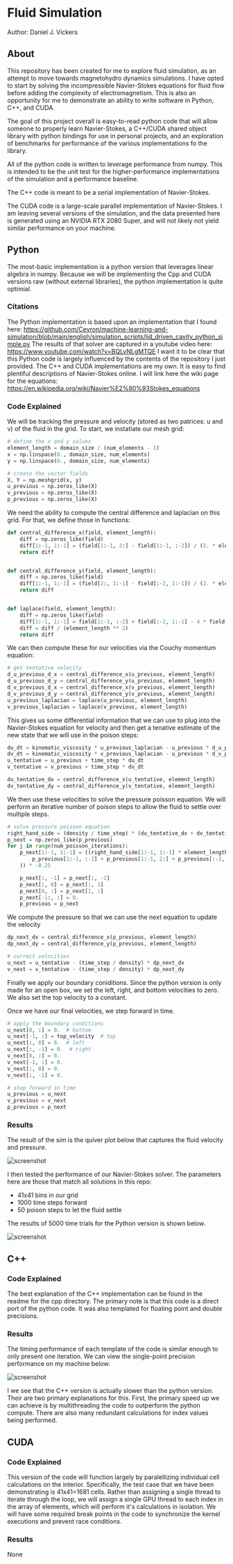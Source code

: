 # Fluid Simulation
Author: Daniel J. Vickers

## About

This repository has been created for me to explore fluid simulation, as an attempt to move towards magnetohydro dynamics simulations. I have opted to start by solving the incompressible Navier-Stokes equations for fluid flow before adding the complexity of electromagnetism. This is also an opportunity for me to demonstrate an ability to write software in Python, C++, and CUDA.

The goal of this project overall is easy-to-read python code that will allow someone to properly learn Navier-Stokes, a C++/CUDA shared object library with python bindings for use in personal projects, and an exploration of benchmarks for performance of the various implementations fo the library.

All of the python code is written to leverage performance from numpy. This is intended to be the unit test for the higher-performance implementations of the simulation and a performance baseline.

The C++ code is meant to be a serial implementation of Navier-Stokes.

The CUDA code is a large-scale parallel implementation of Navier-Stokes. I am leaving several versions of the simulation, and the data presented here is generated using an NVIDIA RTX 2080 Super, and will not likely not yield similar performance on your machine.

## Python

The most-basic implementation is a python version that leverages linear algebra in numpy. Because we will be implementing the Cpp and CUDA versions raw (without external libraries), the python implementation is quite optimial.

### Citations

The Python implementation is based upon an implementation that I found here: https://github.com/Ceyron/machine-learning-and-simulation/blob/main/english/simulation_scripts/lid_driven_cavity_python_simple.py
The results of that solver are captured in a youtube video here: https://www.youtube.com/watch?v=BQLvNLgMTQE
I want it to be clear that this Python code is largely influenced by the contents of the repository I just provided. The C++ and CUDA implementations are my own.
It is easy to find plentiful descriptions of Navier-Stokes online. I will link here the wiki page for the equations: https://en.wikipedia.org/wiki/Navier%E2%80%93Stokes_equations

### Code Explained

We will be tracking the pressure and velocity (stored as two patrices: u and v) of the fluid in the grid. To start, we instatiate our mesh grid:

```python
# define the x and y values
element_length = domain_size / (num_elements - 1)
x = np.linspace(0., domain_size, num_elements)
y = np.linspace(0., domain_size, num_elements)

# create the vector fields
X, Y = np.meshgrid(x, y)
u_previous = np.zeros_like(X)
v_previous = np.zeros_like(X)
p_previous = np.zeros_like(X)
```

We need the ability to compute the central difference and laplacian on this grid. For that, we define those in functions:

```python
def central_difference_x(field, element_length):
    diff = np.zeros_like(field)
    diff[1:-1, 1:-1] = (field[1:-1, 2:] - field[1:-1, :-2]) / (2. * element_length)
    return diff


def central_difference_y(field, element_length):
    diff = np.zeros_like(field)
    diff[1:-1, 1:-1] = (field[2:, 1:-1] - field[:-2, 1:-1]) / (2. * element_length)
    return diff


def laplace(field, element_length):
    diff = np.zeros_like(field)
    diff[1:-1, 1:-1] = field[1:-1, :-2] + field[:-2, 1:-1] - 4 * field[1:-1, 1:-1] + field[1:-1, 2:] + field[2:, 1:-1]
    diff = diff / (element_length ** 2)
    return diff
```

We can then compute these for our velocities via the Couchy momentum equation:

```python
# get tentative velocity
d_u_previous_d_x = central_difference_x(u_previous, element_length)
d_u_previous_d_y = central_difference_y(u_previous, element_length)
d_v_previous_d_x = central_difference_x(v_previous, element_length)
d_v_previous_d_y = central_difference_y(v_previous, element_length)
u_previous_laplacian = laplace(u_previous, element_length)
v_previous_laplacian = laplace(v_previous, element_length)
```

This gives us some differential information that we can use to plug into the Navier-Stokes equation for velocity and then get a tenative estimate of the new state that we will use in the poison steps:

```python
du_dt = kinematic_viscosity * u_previous_laplacian - u_previous * d_u_previous_d_x - v_previous * d_u_previous_d_y
dv_dt = kinematic_viscosity * v_previous_laplacian - u_previous * d_v_previous_d_x - v_previous * d_v_previous_d_y
u_tentative = u_previous + time_step * du_dt
v_tentative = v_previous + time_step * dv_dt

du_tentative_dx = central_difference_x(u_tentative, element_length)
dv_tentative_dy = central_difference_y(v_tentative, element_length)
```

We then use these velocities to solve the pressure poisson equation. We will perform an iterative number of poison steps to allow the fluid to settle over multiple steps.

```python
# solve pressure poisson equation
right_hand_side = (density / time_step) * (du_tentative_dx + dv_tentative_dy)
p_next = np.zeros_like(p_previous)
for j in range(num_poisson_iterations):
    p_next[1:-1, 1:-1] = ((right_hand_side[1:-1, 1:-1] * element_length**2) - (
        p_previous[1:-1, :-2] + p_previous[1:-1, 2:] + p_previous[:-2, 1:-1] + p_previous[2:, 1:-1]
    )) * -0.25

    p_next[:, -1] = p_next[:, -2]
    p_next[:, 0] = p_next[:, 1]
    p_next[0, :] = p_next[1, :]
    p_next[-1:, :] = 0.
    p_previous = p_next
```

We compute the pressure so that we can use the next equation to update the velocity

```python
dp_next_dx = central_difference_x(p_previous, element_length)
dp_next_dy = central_difference_y(p_previous, element_length)

# correct velocities
u_next = u_tentative - (time_step / density) * dp_next_dx
v_next = v_tentative - (time_step / density) * dp_next_dy
```

Finally we apply our boundary coniditions. Since the python version is only made for an open box, we set the left, right, and bottom velocities to zero. We also set the top velocity to a constant.

Once we have our final velocities, we step forward in time.

```python
# apply the boundary conditions
u_next[0, :] = 0.  # bottom
u_next[-1, :] = top_velocity  # top
u_next[:, 0] = 0.  # left
u_next[:, -1] = 0.  # right
v_next[0, :] = 0.
v_next[-1, :] = 0.
v_next[:, 0] = 0.
v_next[:, -1] = 0.

# step forward in time
u_previous = u_next
v_previous = v_next
p_previous = p_next
```

### Results

The result of the sim is the quiver plot below that captures the fluid velocity and pressure.

![screenshot](figures/python_solution.png)

I then tested the performance of our Navier-Stokes solver. The parameters here are those that match all solutions in this repo:
- 41x41 bins in our grid
- 1000 time steps forward
- 50 poison steps to let the fluid settle

The results of 5000 time trials for the Python version is shown below.

![screenshot](figures/python_benchmarks.png)

## C++

### Code Explained

The best explanation of the C++ implementation can be found in the readme for the cpp directory. The primary note is that this code is a direct port of the python code. It was also templated for floating point and double precisions.

### Results

The timing performance of each template of the code is similar enough to only present one iteration. We can view the single-point precision performance on my machine below:

![screenshot](figures/cpp_float_benchmarks.png)

I we see that the C++ version is actually slower than the python version. Their are two primary explanations for this. First, the primary speed up we can achieve is by multithreading the code to outperform the python compute. There are also many redundant calculations for index values being performed.

## CUDA

### Code Explained

This version of the code will function largely by paralellizing individual cell calculations on the interior. Specifically, the test case that we have been demonstrating is 41x41=1681 cells. Rather than assigning a single thread to iterate through the loop, we will assign a single GPU thread to each index in the array of elements, which will perform it's calculations in isolation. We will have some required break points in the code to synchronize the kernel executions and prevent race conditions.

### Results

None
